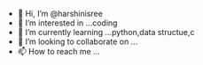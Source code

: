 - 👋 Hi, I’m @harshinisree
- 👀 I’m interested in ...coding
- 🌱 I’m currently learning ...python,data structue,c
- 💞️ I’m looking to collaborate on ...
- 📫 How to reach me ...

<!---
harshinisree/harshinisree is a ✨ special ✨ repository because its `README.md` (this file) appears on your GitHub profile.
You can click the Preview link to take a look at your changes.
--->
